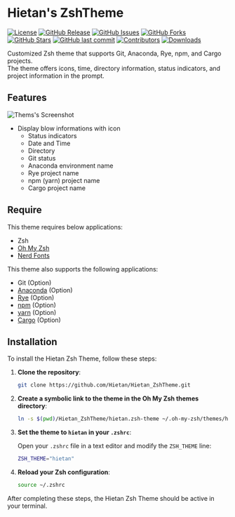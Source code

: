 # Hietan's ZshTheme

[![License](https://img.shields.io/badge/license-MIT-blue.svg)](LICENSE)
[![GitHub Release](https://img.shields.io/github/v/release/Hietan/Hietan_ZshTheme)](https://github.com/Hietan/Hietan_ZshTheme/releases)
[![GitHub Issues](https://img.shields.io/github/issues/Hietan/Hietan_ZshTheme)](https://github.com/Hietan/Hietan_ZshTheme/issues)
[![GitHub Forks](https://img.shields.io/github/forks/Hietan/Hietan_ZshTheme)](https://github.com/Hietan/Hietan_ZshTheme/network/members)
[![GitHub Stars](https://img.shields.io/github/stars/Hietan/Hietan_ZshTheme)](https://github.com/Hietan/Hietan_ZshTheme/stargazers)
[![GitHub last commit](https://img.shields.io/github/last-commit/Hietan/Hietan_ZshTheme)](https://github.com/Hietan/Hietan_ZshTheme/commits/main)
[![Contributors](https://img.shields.io/github/contributors/Hietan/Hietan_ZshTheme)](https://github.com/Hietan/Hietan_ZshTheme/graphs/contributors)
[![Downloads](https://img.shields.io/github/downloads/Hietan/Hietan_ZshTheme/total)](https://github.com/Hietan/Hietan_ZshTheme/releases)

Customized Zsh theme that supports Git, Anaconda, Rye, npm, and Cargo projects.\
The theme offers icons, time, directory information, status indicators, and project information in the prompt.

## Features

![Thems's Screenshot](https://github.com/user-attachments/assets/126739ff-f537-4305-a7d6-e9f81d8b66ce)

- Display blow informations with icon
  - Status indicators
  - Date and Time
  - Directory
  - Git status
  - Anaconda environment name
  - Rye project name
  - npm (yarn) project name
  - Cargo project name

## Require

This theme requires below applications:

* Zsh
* [Oh My Zsh](https://ohmyz.sh/)
* [Nerd Fonts](https://www.nerdfonts.com/)

This theme also supports the following applications:

* Git (Option)
* [Anaconda](https://www.anaconda.com/) (Option)
* [Rye](https://rye.astral.sh/) (Option)
* [npm](https://www.npmjs.com/) (Option)
* [yarn](https://yarnpkg.com/) (Option)
* [Cargo](https://doc.rust-lang.org/cargo/index.html) (Option)

## Installation

To install the Hietan Zsh Theme, follow these steps:

1. **Clone the repository**:

   ```sh
   git clone https://github.com/Hietan/Hietan_ZshTheme.git
   ```

2. **Create a symbolic link to the theme in the Oh My Zsh themes directory**:

   ```sh
   ln -s $(pwd)/Hietan_ZshTheme/hietan.zsh-theme ~/.oh-my-zsh/themes/hietan.zsh-theme
   ```

3. **Set the theme to `hietan` in your `.zshrc`**:

   Open your `.zshrc` file in a text editor and modify the `ZSH_THEME` line:

   ```sh
   ZSH_THEME="hietan"
   ```

4. **Reload your Zsh configuration**:

   ```sh
   source ~/.zshrc
   ```

After completing these steps, the Hietan Zsh Theme should be active in your terminal.
